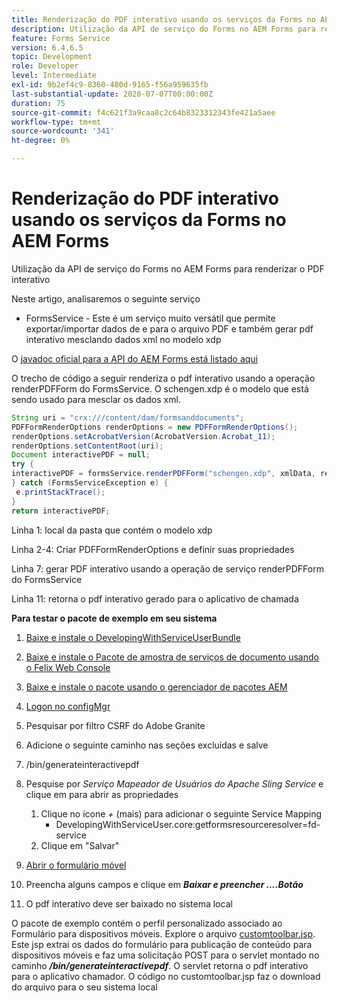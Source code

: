 ```yaml
---
title: Renderização do PDF interativo usando os serviços da Forms no AEM Forms
description: Utilização da API de serviço do Forms no AEM Forms para renderizar o PDF interativo
feature: Forms Service
version: 6.4,6.5
topic: Development
role: Developer
level: Intermediate
exl-id: 9b2ef4c9-8360-480d-9165-f56a959635fb
last-substantial-update: 2020-07-07T00:00:00Z
duration: 75
source-git-commit: f4c621f3a9caa8c2c64b8323312343fe421a5aee
workflow-type: tm+mt
source-wordcount: '341'
ht-degree: 0%

---
```


# Renderização do PDF interativo usando os serviços da Forms no AEM Forms

Utilização da API de serviço do Forms no AEM Forms para renderizar o PDF interativo

Neste artigo, analisaremos o seguinte serviço

* FormsService - Este é um serviço muito versátil que permite exportar/importar dados de e para o arquivo PDF e também gerar pdf interativo mesclando dados xml no modelo xdp

O [javadoc oficial para a API do AEM Forms está listado aqui](https://helpx.adobe.com/aem-forms/6/javadocs/com/adobe/fd/output/api/package-summary.html)

O trecho de código a seguir renderiza o pdf interativo usando a operação renderPDFForm do FormsService. O schengen.xdp é o modelo que está sendo usado para mesclar os dados xml.

```java
String uri = "crx:///content/dam/formsanddocuments";
PDFFormRenderOptions renderOptions = new PDFFormRenderOptions();
renderOptions.setAcrobatVersion(AcrobatVersion.Acrobat_11);
renderOptions.setContentRoot(uri);
Document interactivePDF = null;
try {
interactivePDF = formsService.renderPDFForm("schengen.xdp", xmlData, renderOptions);
} catch (FormsServiceException e) {
 e.printStackTrace();
}
return interactivePDF;
```

Linha 1: local da pasta que contém o modelo xdp

Linha 2-4: Criar PDFFormRenderOptions e definir suas propriedades

Linha 7: gerar PDF interativo usando a operação de serviço renderPDFForm do FormsService

Linha 11: retorna o pdf interativo gerado para o aplicativo de chamada

**Para testar o pacote de exemplo em seu sistema**
1. [Baixe e instale o DevelopingWithServiceUserBundle](/help/forms/assets/common-osgi-bundles/DevelopingWithServiceUser.jar)
1. [Baixe e instale o Pacote de amostra de serviços de documento usando o Felix Web Console](/help/forms/assets/common-osgi-bundles/AEMFormsDocumentServices.core-1.0-SNAPSHOT.jar)
1. [Baixe e instale o pacote usando o gerenciador de pacotes AEM](assets/downloadinteractivepdffrommobileform.zip)

1. [Logon no configMgr](http://localhost:4502/system/console/configMgr)
1. Pesquisar por filtro CSRF do Adobe Granite
1. Adicione o seguinte caminho nas seções excluídas e salve
1. /bin/generateinteractivepdf
1. Pesquise por _Serviço Mapeador de Usuários do Apache Sling Service_ e clique em para abrir as propriedades
   1. Clique no ícone *+* (mais) para adicionar o seguinte Service Mapping
      * DevelopingWithServiceUser.core:getformsresourceresolver=fd-service
   1. Clique em &quot;Salvar&quot;
1. [Abrir o formulário móvel](http://localhost:4502/content/dam/formsanddocuments/schengen.xdp/jcr:content)
1. Preencha alguns campos e clique em ***Baixar e preencher ....Botão***
1. O pdf interativo deve ser baixado no sistema local


O pacote de exemplo contém o perfil personalizado associado ao Formulário para dispositivos móveis. Explore o arquivo [customtoolbar.jsp](http://localhost:4502/apps/AEMFormsDemoListings/customprofiles/addImageToMobileForm/demo/customtoolbar.jsp). Este jsp extrai os dados do formulário para publicação de conteúdo para dispositivos móveis e faz uma solicitação POST para o servlet montado no caminho ***/bin/generateinteractivepdf***. O servlet retorna o pdf interativo para o aplicativo chamador. O código no customtoolbar.jsp faz o download do arquivo para o seu sistema local
